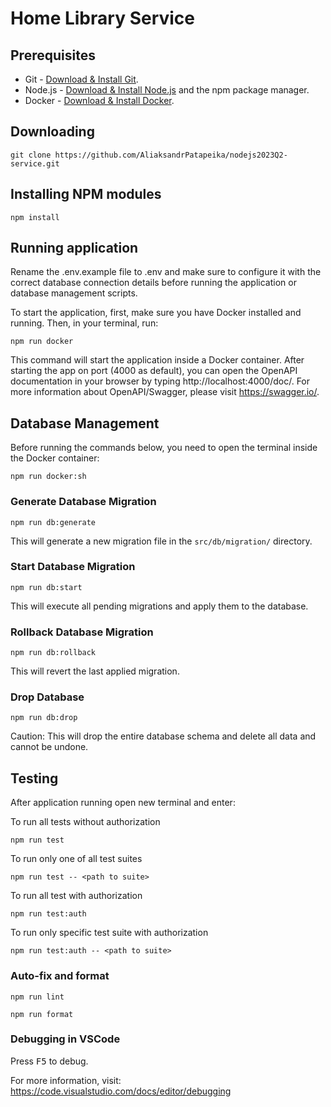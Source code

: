 # Home Library Service

## Prerequisites

- Git - [Download & Install Git](https://git-scm.com/downloads).
- Node.js - [Download & Install Node.js](https://nodejs.org/en/download/) and the npm package manager.
- Docker - [Download & Install Docker](https://www.docker.com).

## Downloading

```
git clone https://github.com/AliaksandrPatapeika/nodejs2023Q2-service.git
```

## Installing NPM modules

```
npm install
```

## Running application

Rename the .env.example file to .env and make sure to configure it with the correct database connection details before running the application or database management scripts.

To start the application, first, make sure you have Docker installed and running. Then, in your terminal, run:

```
npm run docker
```

This command will start the application inside a Docker container. After starting the app on port (4000 as default), you can open the OpenAPI documentation in your browser by typing http://localhost:4000/doc/. For more information about OpenAPI/Swagger, please visit https://swagger.io/.

## Database Management

Before running the commands below, you need to open the terminal inside the Docker container:

```
npm run docker:sh
```

### Generate Database Migration

```
npm run db:generate
```

This will generate a new migration file in the `src/db/migration/` directory.

### Start Database Migration

```
npm run db:start
```

This will execute all pending migrations and apply them to the database.

### Rollback Database Migration

```
npm run db:rollback
```

This will revert the last applied migration.

### Drop Database

```
npm run db:drop
```

Caution: This will drop the entire database schema and delete all data and cannot be undone.


## Testing

After application running open new terminal and enter:

To run all tests without authorization

```
npm run test
```

To run only one of all test suites

```
npm run test -- <path to suite>
```

To run all test with authorization

```
npm run test:auth
```

To run only specific test suite with authorization

```
npm run test:auth -- <path to suite>
```

### Auto-fix and format

```
npm run lint
```

```
npm run format
```

### Debugging in VSCode

Press <kbd>F5</kbd> to debug.

For more information, visit: https://code.visualstudio.com/docs/editor/debugging
